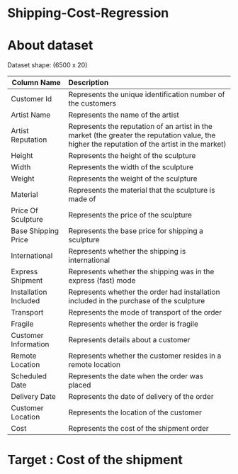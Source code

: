 # Shipping-Cost-Regression

# About dataset
Dataset shape: (6500 x 20)

|Column Name       |       Description    |
|------------------|:--------------------|
|Customer Id|Represents the unique identification number of the customers|
|Artist Name|Represents the name of the artist|
|Artist Reputation |Represents the reputation of an artist in the market (the greater the reputation value, the higher the reputation of the artist in the market)|
|Height|Represents the height of the sculpture|
|Width|Represents the width of the sculpture||
|Weight|Represents the weight of the sculpture|
|Material| 	Represents the material that the sculpture is made of|
|Price Of Sculpture |	Represents the price of the sculpture|
|Base Shipping Price |	Represents the base price for shipping a sculpture|
|International |	Represents whether the shipping is international|
|Express Shipment 	|Represents whether the shipping was in the express (fast) mode|
|Installation Included|	Represents whether the order had installation included in the purchase of the sculpture|
|Transport 	|Represents the mode of transport of the order|
|Fragile |	Represents whether the order is fragile|
|Customer Information |	Represents details about a customer|
|Remote Location |	Represents whether the customer resides in a remote location|
|Scheduled Date 	|Represents the date when the order was placed|
|Delivery Date |	Represents the date of delivery of the order|
|Customer Location |	Represents the location of the customer|
|Cost |	Represents the cost of the shipment order|

# Target : Cost of the shipment


